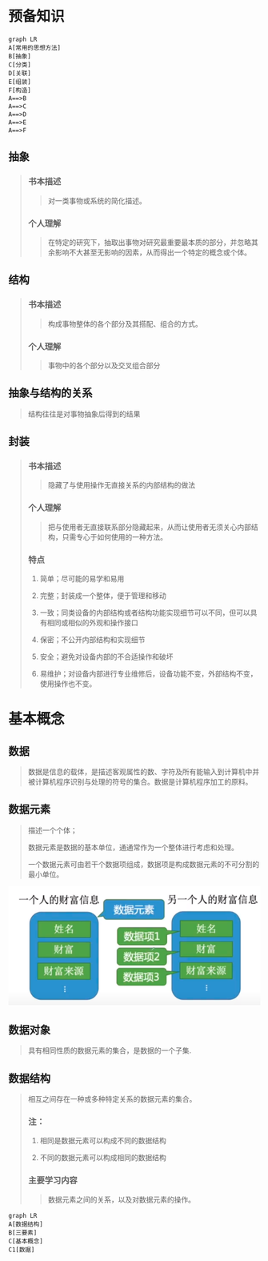 

#  预备知识
```mermaid
graph LR
A[常用的思想方法]
B[抽象]
C[分类]
D[关联]
E[组装]
F[构造]
A==>B
A==>C
A==>D
A==>E
A==>F
```
## 抽象

> ### 书本描述
> 
> > 对一类事物或系统的简化描述。
> 
> ### 个人理解
> 
> > 在特定的研究下，抽取出事物对研究最重要最本质的部分，并忽略其余影响不大甚至无影响的因素，从而得出一个特定的概念或个体。

## 结构

> ### 书本描述
> 
> > 构成事物整体的各个部分及其搭配、组合的方式。
> 
> ### 个人理解
> 
> > 事物中的各个部分以及交叉组合部分

## 抽象与结构的关系

> 结构往往是对事物抽象后得到的结果

## 封装

> ### 书本描述
> 
> > 隐藏了与使用操作无直接关系的内部结构的做法
> 
> ### 个人理解
> 
> > 把与使用者无直接联系部分隐藏起来，从而让使用者无须关心内部结构，只需专心于如何使用的一种方法。
> 
> ### 特点
> 
> 1.  简单；尽可能的易学和易用
>     
> 2.  完整；封装成一个整体，便于管理和移动
>     
> 3.  一致；同类设备的内部结构或者结构功能实现细节可以不同，但可以具有相同或相似的外观和操作接口
>     
> 4.  保密；不公开内部结构和实现细节
>     
> 5.  安全；避免对设备内部的不合适操作和破坏
>     
> 6.  易维护；对设备内部进行专业维修后，设备功能不变，外部结构不变，使用操作也不变。
>     

# 基本概念

## 数据

> 数据是信息的载体，是描述客观属性的数、字符及所有能输入到计算机中并被计算机程序识别与处理的符号的集合。数据是计算机程序加工的原料。

## 数据元素

> 描述一个个体；
> 
> 数据元素是数据的基本单位，通通常作为一个整体进行考虑和处理。
> 
> 一个数据元素可由若干个数据项组成，数据项是构成数据元素的不可分割的最小单位。

![image-20210723155725375](https://raw.githubusercontent.com/MW-S/MWCloudImg/main/img/20210723155829.png)

## 数据对象

> 具有相同性质的数据元素的集合，是数据的一个子集.

## 数据结构

> 相互之间存在一种或多种特定关系的数据元素的集合。
> 
> ### 注：
> 
> 1.  相同是数据元素可以构成不同的数据结构
>     
> 2.  不同的数据元素可以构成相同的数据结构
>     
> 
> ### 主要学习内容
> 
> > 数据元素之间的关系，以及对数据元素的操作。

``` mermaid
graph LR
A[数据结构]
B[三要素]
C[基本概念]
C1[数据]
```
<!--stackedit_data:
eyJoaXN0b3J5IjpbLTE1NjE4MzM4MzIsLTE5NDc0NjYzOTNdfQ
==
-->